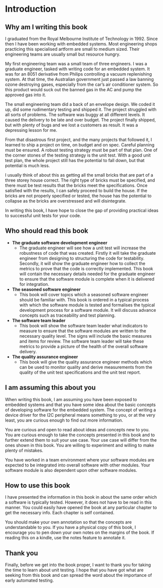 # Introduction

## Why am I writing this book

I graduated from the Royal Melbourne Institute of Technology in 1992. Since then I have been working with embedded systems. Most engineering shops practicing this specialised artform are small to medium sized. Their engineering teams are usually small but resource hungry.

My first engineering team was a small team of three engineers. I was a graduate engineer, tasked with writing code for an embedded system. It was for an 8051 derivative from Philips controlling a vacuum replenishing system. At that time, the Australian government just passed a law banning ozone destroying gases, especially from the car’s air conditioner system. So this product would suck out the banned gas in the AC and pump the approved gas into it.

The small engineering team did a back of an envelope design. We coded it up, did some rudimentary testing and shipped it. The project struggled with all sorts of problems. The software was buggy at all different levels. It caused the delivery to be late and over budget. The project finally shipped, but with plenty of bugs and we lost a customers as result. It was a depressing lesson for me.

From that disastrous first project, and the many projects that followed it, I learned to ship a project on time, on budget and on spec. Careful planning must be ensured. A robust testing strategy must be part of that plan. One of the corner stones of the testing strategy is the unit test. With a good unit test plan, the whole project still has the potential to fall down, but that potential is much less.

I usually think of about this as getting all the small bricks that are part of a three storey house correct. The right type of bricks must be specified, and there must be test results that the bricks meet the specifications. Once satisfied with the results, I can safely proceed to build the house. If the bricks are not properly specified or tested, the house has the potential to collapse as the bricks are overstressed and will disintegrate.

In writing this book, I have hope to close the gap of providing practical ideas to successful unit tests for your code.  

## Who should read this book

* **The graduate software development engineer**
    - The graduate engineer will see how a unit test will increase the robustness of code that was created. Firstly it will take the graduate engineer from designing to structuring the code for testability. Secondly, it will show the graduate engineer how to collect the metrics to prove that the code is correctly implemented. This book will contain the necessary details needed for the graduate engineer to ensure that the software module is complete when it is delivered for integration.
* **The seasoned software engineer**
    - This book will cover topics which a seasoned software engineer should be familiar with. This book is ordered in a typical process with which the software module is tested and formalises the typical development process for a software module. It will discuss advance concepts such as traceability and test planning. 
* **The software team leader**
    - This book will show the software team leader what indicators to measure to ensure that the software modules are written to the necessary quality level. The signs will include the basic measures and items for review. The software team leader will take these metrics to provide a picture of the health of the overall software delivery. 
* **The quality assurance engineer**
    - This book will give the quality assurance engineer methods which can be used to monitor quality and derive measurements from the quality of the unit test specifications and the unit test report.

## I am assuming this about you

When writing this book, I am assuming you have been exposed to embedded systems and that you have some idea about the basic concepts of developing software for the embedded system. The concept of writing a device driver for the I2C peripheral means something to you, or at the very least, you are curious enough to find out more information.

You are curious and open to read about ideas and concepts new to you. You are curious enough to take the concepts presented in this book and to further extend them to suit your use case. Your use case will differ from the ones shown in this book. You are willing to experiment and willing to make plenty of mistakes.

You have worked in a team environment where your software modules are expected to be integrated into overall software with other modules. Your software module is also dependent upon other software modules.

## How to use this book

I have presented the information in this book in about the same order which a software is typically tested. However, it does not have to be read in this manner. You could easily have opened the book at any particular chapter to get the necessary info. Each chapter is self contained.

You should make your own annotation so that the concepts are understandable to you. If you have a physical copy of this book, I encourage you to pen down your own notes on the margins of the book. If reading this on a kindle, use the notes feature to annotate it. 

## Thank you

Finally, before we get into the book proper, I want to thank you for taking the time to learn about unit testing. I hope that you have got what are seeking from this book and can spread the word about the importance of early automated testing. 
